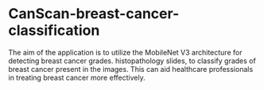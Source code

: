 # CanScan-breast-cancer-classification
The aim of the application is to utilize the MobileNet V3 architecture for detecting breast cancer grades. histopathology slides, to classify grades of breast cancer present in the images. This can aid healthcare professionals in treating breast cancer more effectively.
